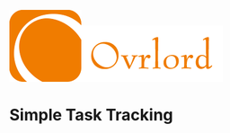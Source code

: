 ![ovrlord icon](client/images/ovrlord_icon_128.png)![ovrlord text](client/images/ovrlord_text.png)

Simple Task Tracking
====================
